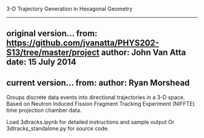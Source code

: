 3-D Trajectory Generation in Hexagonal Geometry

----
original version...
from: https://github.com/jvanatta/PHYS202-S13/tree/master/project
author: John Van Atta
date: 15 July 2014
----
current version...
from: 
author: Ryan Morshead
----

Groups discrete data events into directional trajectories in a 3-D space.
Based on  Neutron Induced Fission Fragment Tracking Experiment (NIFFTE)
time projection chamber data.

Load 3dtracks.ipynb for detailed instructions and sample output
Or 3dtracks_standalone.py for source code.